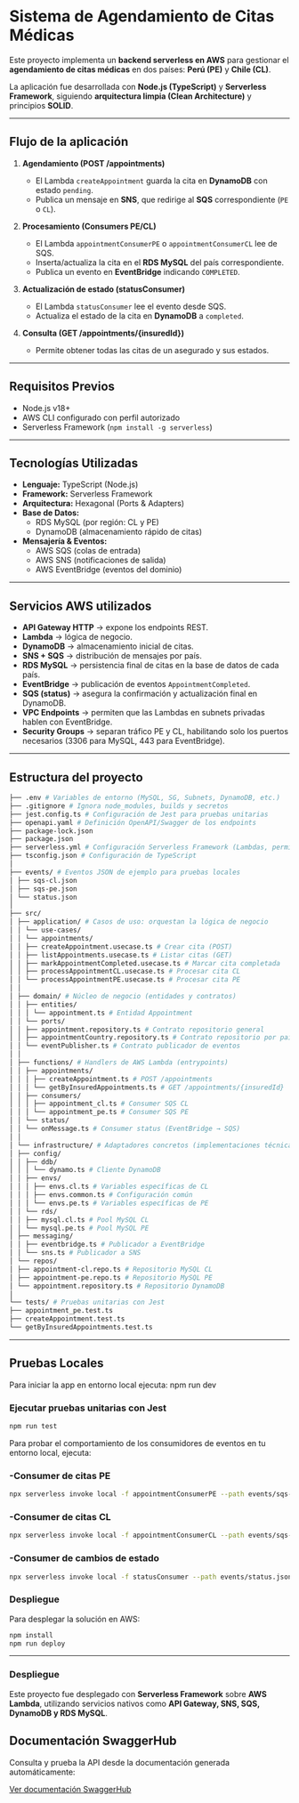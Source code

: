 # Sistema de Agendamiento de Citas Médicas

Este proyecto implementa un **backend serverless en AWS** para gestionar el **agendamiento de citas médicas** en dos países: **Perú (PE)** y **Chile (CL)**.

La aplicación fue desarrollada con **Node.js (TypeScript)** y **Serverless Framework**, siguiendo **arquitectura limpia (Clean Architecture)** y principios **SOLID**.

---

## Flujo de la aplicación

1. **Agendamiento (POST /appointments)**

   - El Lambda `createAppointment` guarda la cita en **DynamoDB** con estado `pending`.
   - Publica un mensaje en **SNS**, que redirige al **SQS** correspondiente (`PE` o `CL`).

2. **Procesamiento (Consumers PE/CL)**

   - El Lambda `appointmentConsumerPE` o `appointmentConsumerCL` lee de SQS.
   - Inserta/actualiza la cita en el **RDS MySQL** del país correspondiente.
   - Publica un evento en **EventBridge** indicando `COMPLETED`.

3. **Actualización de estado (statusConsumer)**

   - El Lambda `statusConsumer` lee el evento desde SQS.
   - Actualiza el estado de la cita en **DynamoDB** a `completed`.

4. **Consulta (GET /appointments/{insuredId})**
   - Permite obtener todas las citas de un asegurado y sus estados.

---

## Requisitos Previos

- Node.js v18+
- AWS CLI configurado con perfil autorizado
- Serverless Framework (`npm install -g serverless`)

---

## Tecnologías Utilizadas

- **Lenguaje:** TypeScript (Node.js)
- **Framework:** Serverless Framework
- **Arquitectura:** Hexagonal (Ports & Adapters)
- **Base de Datos:**
  - RDS MySQL (por región: CL y PE)
  - DynamoDB (almacenamiento rápido de citas)
- **Mensajería & Eventos:**
  - AWS SQS (colas de entrada)
  - AWS SNS (notificaciones de salida)
  - AWS EventBridge (eventos del dominio)

---

## Servicios AWS utilizados

- **API Gateway HTTP** → expone los endpoints REST.
- **Lambda** → lógica de negocio.
- **DynamoDB** → almacenamiento inicial de citas.
- **SNS + SQS** → distribución de mensajes por país.
- **RDS MySQL** → persistencia final de citas en la base de datos de cada país.
- **EventBridge** → publicación de eventos `AppointmentCompleted`.
- **SQS (status)** → asegura la confirmación y actualización final en DynamoDB.
- **VPC Endpoints** → permiten que las Lambdas en subnets privadas hablen con EventBridge.
- **Security Groups** → separan tráfico PE y CL, habilitando solo los puertos necesarios (3306 para MySQL, 443 para EventBridge).

---

## Estructura del proyecto

```bash
├── .env # Variables de entorno (MySQL, SG, Subnets, DynamoDB, etc.)
├── .gitignore # Ignora node_modules, builds y secretos
├── jest.config.ts # Configuración de Jest para pruebas unitarias
├── openapi.yaml # Definición OpenAPI/Swagger de los endpoints
├── package-lock.json
├── package.json
├── serverless.yml # Configuración Serverless Framework (Lambdas, permisos, VPC)
├── tsconfig.json # Configuración de TypeScript
│
├── events/ # Eventos JSON de ejemplo para pruebas locales
│ ├── sqs-cl.json
│ ├── sqs-pe.json
│ └── status.json
│
├── src/
│ ├── application/ # Casos de uso: orquestan la lógica de negocio
│ │ └── use-cases/
│ │ └── appointments/
│ │ ├── createAppointment.usecase.ts # Crear cita (POST)
│ │ ├── listAppointments.usecase.ts # Listar citas (GET)
│ │ ├── markAppointmentCompleted.usecase.ts # Marcar cita completada
│ │ ├── processAppointmentCL.usecase.ts # Procesar cita CL
│ │ └── processAppointmentPE.usecase.ts # Procesar cita PE
│ │
│ ├── domain/ # Núcleo de negocio (entidades y contratos)
│ │ ├── entities/
│ │ │ └── appointment.ts # Entidad Appointment
│ │ └── ports/
│ │ ├── appointment.repository.ts # Contrato repositorio general
│ │ ├── appointmentCountry.repository.ts # Contrato repositorio por país
│ │ └── eventPublisher.ts # Contrato publicador de eventos
│ │
│ ├── functions/ # Handlers de AWS Lambda (entrypoints)
│ │ ├── appointments/
│ │ │ ├── createAppointment.ts # POST /appointments
│ │ │ └── getByInsuredAppointments.ts # GET /appointments/{insuredId}
│ │ ├── consumers/
│ │ │ ├── appointment_cl.ts # Consumer SQS CL
│ │ │ └── appointment_pe.ts # Consumer SQS PE
│ │ └── status/
│ │ └── onMessage.ts # Consumer status (EventBridge → SQS)
│ │
│ └── infrastructure/ # Adaptadores concretos (implementaciones técnicas)
│ ├── config/
│ │ ├── ddb/
│ │ │ └── dynamo.ts # Cliente DynamoDB
│ │ ├── envs/
│ │ │ ├── envs.cl.ts # Variables específicas de CL
│ │ │ ├── envs.common.ts # Configuración común
│ │ │ └── envs.pe.ts # Variables específicas de PE
│ │ └── rds/
│ │ ├── mysql.cl.ts # Pool MySQL CL
│ │ └── mysql.pe.ts # Pool MySQL PE
│ ├── messaging/
│ │ ├── eventbridge.ts # Publicador a EventBridge
│ │ └── sns.ts # Publicador a SNS
│ └── repos/
│ ├── appointment-cl.repo.ts # Repositorio MySQL CL
│ ├── appointment-pe.repo.ts # Repositorio MySQL PE
│ └── appointment.repository.ts # Repositorio DynamoDB
│
└── tests/ # Pruebas unitarias con Jest
├── appointment_pe.test.ts
├── createAppointment.test.ts
└── getByInsuredAppointments.test.ts
```

---

## Pruebas Locales

Para iniciar la app en entorno local ejecuta: npm run dev

### Ejecutar pruebas unitarias con Jest

```bash
npm run test
```

Para probar el comportamiento de los consumidores de eventos en tu entorno local, ejecuta:

### -Consumer de citas PE

```bash
npx serverless invoke local -f appointmentConsumerPE --path events/sqs-pe.json
```

### -Consumer de citas CL

```bash
npx serverless invoke local -f appointmentConsumerCL --path events/sqs-cl.json
```

### -Consumer de cambios de estado

```bash
npx serverless invoke local -f statusConsumer --path events/status.json
```

### Despliegue

Para desplegar la solución en AWS:

```bash
npm install
npm run deploy
```

---

### Despliegue

Este proyecto fue desplegado con **Serverless Framework** sobre **AWS Lambda**, utilizando servicios nativos como **API Gateway, SNS, SQS, DynamoDB y RDS MySQL**.

## Documentación SwaggerHub

Consulta y prueba la API desde la documentación generada automáticamente:

[Ver documentación SwaggerHub](https://app.swaggerhub.com/apis-docs/developersbravo/appointments-api/1.0.0)
